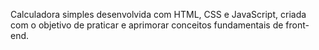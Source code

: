 Calculadora simples desenvolvida com HTML, CSS e JavaScript, criada com o objetivo de praticar e aprimorar conceitos fundamentais de front-end.